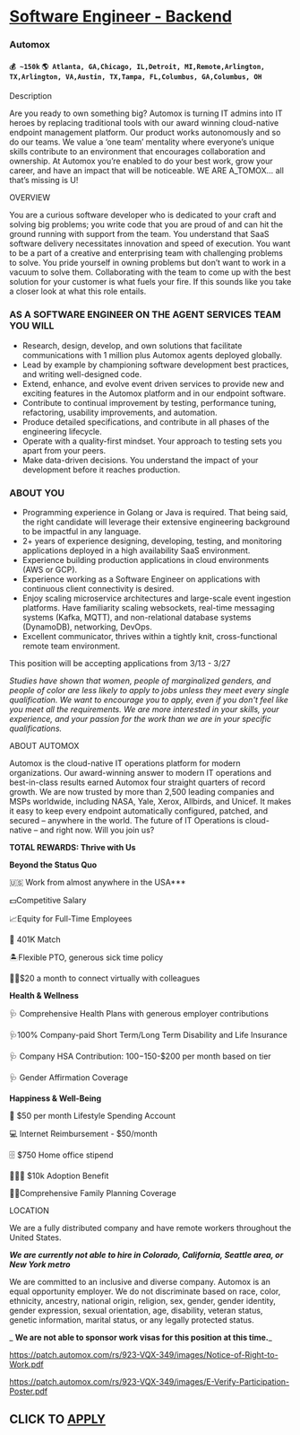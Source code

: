 # [Software Engineer - Backend](https://www.remotewlb.com/apply/software-engineer-backend-75388)  
### Automox  
#### `💰 ~150k` `🌎 Atlanta, GA,Chicago, IL,Detroit, MI,Remote,Arlington, TX,Arlington, VA,Austin, TX,Tampa, FL,Columbus, GA,Columbus, OH`  

Description

Are you ready to own something big? Automox is turning IT admins into IT heroes by replacing traditional tools with our award winning cloud-native endpoint management platform. Our product works autonomously and so do our teams. We value a ‘one team’ mentality where everyone’s unique skills contribute to an environment that encourages collaboration and ownership. At Automox you’re enabled to do your best work, grow your career, and have an impact that will be noticeable. WE ARE A_TOMOX… all that’s missing is U!

  

OVERVIEW

  

You are a curious software developer who is dedicated to your craft and solving big problems; you write code that you are proud of and can hit the ground running with support from the team. You understand that SaaS software delivery necessitates innovation and speed of execution. You want to be a part of a creative and enterprising team with challenging problems to solve. You pride yourself in owning problems but don’t want to work in a vacuum to solve them. Collaborating with the team to come up with the best solution for your customer is what fuels your fire. If this sounds like you take a closer look at what this role entails.

### AS A SOFTWARE ENGINEER ON THE AGENT SERVICES TEAM YOU WILL

  * Research, design, develop, and own solutions that facilitate communications with 1 million plus Automox agents deployed globally.
  * Lead by example by championing software development best practices, and writing well-designed code.
  * Extend, enhance, and evolve event driven services to provide new and exciting features in the Automox platform and in our endpoint software.
  * Contribute to continual improvement by testing, performance tuning, refactoring, usability improvements, and automation.
  * Produce detailed specifications, and contribute in all phases of the engineering lifecycle.
  * Operate with a quality-first mindset. Your approach to testing sets you apart from your peers.
  * Make data-driven decisions. You understand the impact of your development before it reaches production.

  

### ABOUT YOU

  * Programming experience in Golang or Java is required. That being said, the right candidate will leverage their extensive engineering background to be impactful in any language.
  * 2+ years of experience designing, developing, testing, and monitoring applications deployed in a high availability SaaS environment. 
  * Experience building production applications in cloud environments (AWS or GCP).
  * Experience working as a Software Engineer on applications with continuous client connectivity is desired.
  * Enjoy scaling microservice architectures and large-scale event ingestion platforms. Have familiarity scaling websockets, real-time messaging systems (Kafka, MQTT), and non-relational database systems (DynamoDB), networking, DevOps. 
  * Excellent communicator, thrives within a tightly knit, cross-functional remote team environment.

  

This position will be accepting applications from 3/13 - 3/27

  

 _Studies have shown that women, people of marginalized genders, and people of color are less likely to apply to jobs unless they meet every single qualification. We want to encourage you to apply, even if you don't feel like you meet all the requirements. We are more interested in your skills, your experience, and your passion for the work than we are in your specific qualifications._

  

ABOUT AUTOMOX

Automox is the cloud-native IT operations platform for modern organizations. Our award-winning answer to modern IT operations and best-in-class results earned Automox four straight quarters of record growth. We are now trusted by more than 2,500 leading companies and MSPs worldwide, including NASA, Yale, Xerox, Allbirds, and Unicef. It makes it easy to keep every endpoint automatically configured, patched, and secured – anywhere in the world. The future of IT Operations is cloud-native – and right now. Will you join us?

  

 **TOTAL REWARDS: Thrive with Us**

 **Beyond the Status Quo**

🇺🇸 Work from almost anywhere in the USA***

💵Competitive Salary

📈Equity for Full-Time Employees

🏦 401K Match

🏝Flexible PTO, generous sick time policy

👋🏽$20 a month to connect virtually with colleagues

  

 **Health & Wellness**

🩺 Comprehensive Health Plans with generous employer contributions

🩺100% Company-paid Short Term/Long Term Disability and Life Insurance

🩺 Company HSA Contribution: $100-$150-$200 per month based on tier

🩺 Gender Affirmation Coverage

  

 **Happiness & Well-Being**

🎁 $50 per month Lifestyle Spending Account

💻 Internet Reimbursement - $50/month

🗄 $750 Home office stipend

👨‍👧‍👦 $10k Adoption Benefit

🤰🏽Comprehensive Family Planning Coverage

  

  

LOCATION

We are a fully distributed company and have remote workers throughout the United States.

***We are currently not able to hire in Colorado, California, Seattle area, or New York metro***

  

We are committed to an inclusive and diverse company. Automox is an equal opportunity employer. We do not discriminate based on race, color, ethnicity, ancestry, national origin, religion, sex, gender, gender identity, gender expression, sexual orientation, age, disability, veteran status, genetic information, marital status, or any legally protected status.

  

 _ **We are not able to sponsor work visas for this position at this time.**_

  

https://patch.automox.com/rs/923-VQX-349/images/Notice-of-Right-to-Work.pdf

https://patch.automox.com/rs/923-VQX-349/images/E-Verify-Participation-Poster.pdf

  
## CLICK TO [APPLY](https://www.remotewlb.com/apply/software-engineer-backend-75388)

